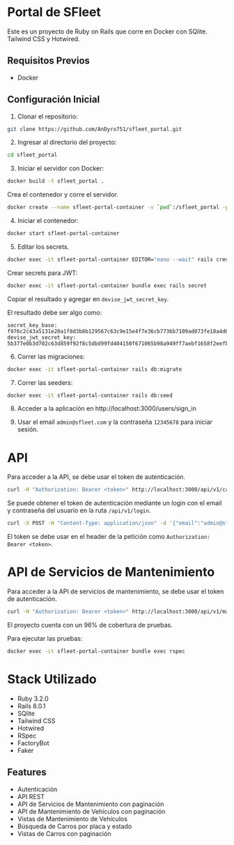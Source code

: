 # Portal de SFleet

Este es un proyecto de Ruby on Rails que corre en Docker con SQlite.
Tailwind CSS y Hotwired.

## Requisitos Previos

* Docker

## Configuración Inicial

1. Clonar el repositorio:

```bash
git clone https://github.com/AnDyro751/sfleet_portal.git
```

2. Ingresar al directorio del proyecto:

```bash
cd sfleet_portal
```

3. Iniciar el servidor con Docker:

```bash
docker build -t sfleet_portal .
```

Crea el contenedor y corre el servidor.

```bash
docker create --name sfleet-portal-container -v `pwd`:/sfleet_portal -p 3000:3000 sfleet-portal
```

4. Iniciar el contenedor:

```bash
docker start sfleet-portal-container
```

5. Editar los secrets.

```bash
docker exec -it sfleet-portal-container EDITOR="nano --wait" rails credentials:edit
```

Crear secrets para JWT:

```bash
docker exec -it sfleet-portal-container bundle exec rails secret
```

Copiar el resultado y agregar en `devise_jwt_secret_key`.


El resultado debe ser algo como:

```
secret_key_base: f976c2c43a5131e20a1f8d3b8b129567c63c9e15e4f7e36cb7736b7109ad073fe18a4d6ffa077b6e0db63d9408deaceb31d625e54c1b0cfe0d88fd1cb6bef7e1
devise_jwt_secret_key: 5b377e0b3d702c63d859f92f8c5dbd99fd404150f671065b98a949ff7aebf1658f2eefb38070cd42ae86bfc85751a2ccb9e3a5cd422597d9d37af027eebbd9ef
```

6. Correr las migraciones:

```bash
docker exec -it sfleet-portal-container rails db:migrate
```

7. Correr las seeders:

```bash
docker exec -it sfleet-portal-container rails db:seed
```

8. Acceder a la aplicación en http://localhost:3000/users/sign_in

9. Usar el email `admin@sfleet.com` y la contraseña `12345678` para iniciar sesión.

# API

Para acceder a la API, se debe usar el token de autenticación.

```bash
curl -H "Authorization: Bearer <token>" http://localhost:3000/api/v1/cars
```

Se puede obtener el token de autenticación mediante un login con el email y contraseña del usuario en la ruta `/api/v1/login`.

```bash
curl -X POST -H "Content-Type: application/json" -d '{"email":"admin@sfleet.com","password":"12345678"}' http://localhost:3000/api/v1/login
```

El token se debe usar en el header de la petición como `Authorization: Bearer <token>`.

# API de Servicios de Mantenimiento

Para acceder a la API de servicios de mantenimiento, se debe usar el token de autenticación.

```bash
curl -H "Authorization: Bearer <token>" http://localhost:3000/api/v1/maintenance_services
```

El proyecto cuenta con un 96% de cobertura de pruebas.

Para ejecutar las pruebas:

```bash
docker exec -it sfleet-portal-container bundle exec rspec
```

# Stack Utilizado

* Ruby 3.2.0
* Rails 8.0.1
* SQlite
* Tailwind CSS
* Hotwired
* RSpec
* FactoryBot
* Faker

## Features

* Autenticación
* API REST
* API de Servicios de Mantenimiento con paginación
* API de Mantenimiento de Vehículos con paginación
* Vistas de Mantenimiento de Vehículos
* Búsqueda de Carros por placa y estado
* Vistas de Carros con paginación




